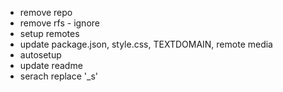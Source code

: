 - remove repo
- remove rfs - ignore
- setup remotes
- update package.json, style.css, TEXTDOMAIN, remote media
- autosetup
- update readme
- serach replace '_s'